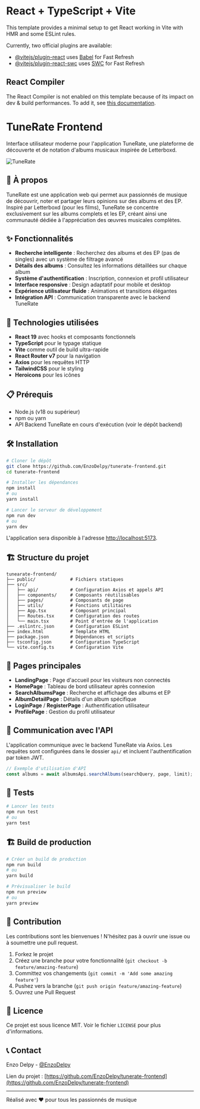 # React + TypeScript + Vite

This template provides a minimal setup to get React working in Vite with HMR and some ESLint rules.

Currently, two official plugins are available:

- [@vitejs/plugin-react](https://github.com/vitejs/vite-plugin-react/blob/main/packages/plugin-react) uses [Babel](https://babeljs.io/) for Fast Refresh
- [@vitejs/plugin-react-swc](https://github.com/vitejs/vite-plugin-react/blob/main/packages/plugin-react-swc) uses [SWC](https://swc.rs/) for Fast Refresh

## React Compiler

The React Compiler is not enabled on this template because of its impact on dev & build performances. To add it, see [this documentation](https://react.dev/learn/react-compiler/installation).

# TuneRate Frontend

Interface utilisateur moderne pour l'application TuneRate, une plateforme de découverte et de notation d'albums musicaux inspirée de Letterboxd.

![TuneRate](https://via.placeholder.com/1200x630/222222/FF5500?text=TuneRate)

## 🎵 À propos

TuneRate est une application web qui permet aux passionnés de musique de découvrir, noter et partager leurs opinions sur des albums et des EP. Inspiré par Letterboxd (pour les films), TuneRate se concentre exclusivement sur les albums complets et les EP, créant ainsi une communauté dédiée à l'appréciation des œuvres musicales complètes.

## ✨ Fonctionnalités

- **Recherche intelligente** : Recherchez des albums et des EP (pas de singles) avec un système de filtrage avancé
- **Détails des albums** : Consultez les informations détaillées sur chaque album
- **Système d'authentification** : Inscription, connexion et profil utilisateur
- **Interface responsive** : Design adaptatif pour mobile et desktop
- **Expérience utilisateur fluide** : Animations et transitions élégantes
- **Intégration API** : Communication transparente avec le backend TuneRate

## 🚀 Technologies utilisées

- **React 19** avec hooks et composants fonctionnels
- **TypeScript** pour le typage statique
- **Vite** comme outil de build ultra-rapide
- **React Router v7** pour la navigation
- **Axios** pour les requêtes HTTP
- **TailwindCSS** pour le styling
- **Heroicons** pour les icônes

## 📋 Prérequis

- Node.js (v18 ou supérieur)
- npm ou yarn
- API Backend TuneRate en cours d'exécution (voir le dépôt backend)

## 🛠️ Installation

```bash
# Cloner le dépôt
git clone https://github.com/EnzoDelpy/tunerate-frontend.git
cd tunerate-frontend

# Installer les dépendances
npm install
# ou
yarn install

# Lancer le serveur de développement
npm run dev
# ou
yarn dev
```

L'application sera disponible à l'adresse [http://localhost:5173](http://localhost:5173).

## 🏗️ Structure du projet

```
tunearate-frontend/
├── public/             # Fichiers statiques
├── src/
│   ├── api/            # Configuration Axios et appels API
│   ├── components/     # Composants réutilisables
│   ├── pages/          # Composants de page
│   ├── utils/          # Fonctions utilitaires
│   ├── App.tsx         # Composant principal
│   ├── Routes.tsx      # Configuration des routes
│   └── main.tsx        # Point d'entrée de l'application
├── .eslintrc.json      # Configuration ESLint
├── index.html          # Template HTML
├── package.json        # Dépendances et scripts
├── tsconfig.json       # Configuration TypeScript
└── vite.config.ts      # Configuration Vite
```

## 📱 Pages principales

- **LandingPage** : Page d'accueil pour les visiteurs non connectés
- **HomePage** : Tableau de bord utilisateur après connexion
- **SearchAlbumsPage** : Recherche et affichage des albums et EP
- **AlbumDetailPage** : Détails d'un album spécifique
- **LoginPage** / **RegisterPage** : Authentification utilisateur
- **ProfilePage** : Gestion du profil utilisateur

## 🔄 Communication avec l'API

L'application communique avec le backend TuneRate via Axios. Les requêtes sont configurées dans le dossier `api/` et incluent l'authentification par token JWT.

```typescript
// Exemple d'utilisation d'API
const albums = await albumsApi.searchAlbums(searchQuery, page, limit);
```

## 🧪 Tests

```bash
# Lancer les tests
npm run test
# ou
yarn test
```

## 🏗️ Build de production

```bash
# Créer un build de production
npm run build
# ou
yarn build

# Prévisualiser le build
npm run preview
# ou
yarn preview
```

## 🤝 Contribution

Les contributions sont les bienvenues ! N'hésitez pas à ouvrir une issue ou à soumettre une pull request.

1. Forkez le projet
2. Créez une branche pour votre fonctionnalité (`git checkout -b feature/amazing-feature`)
3. Committez vos changements (`git commit -m 'Add some amazing feature'`)
4. Pushez vers la branche (`git push origin feature/amazing-feature`)
5. Ouvrez une Pull Request

## 📝 Licence

Ce projet est sous licence MIT. Voir le fichier `LICENSE` pour plus d'informations.

## 📞 Contact

Enzo Delpy - [@EnzoDelpy](https://github.com/EnzoDelpy)

Lien du projet : [https://github.com/EnzoDelpy/tunerate-frontend](https://github.com/EnzoDelpy/tunerate-frontend)

---

Réalisé avec ❤️ pour tous les passionnés de musique
